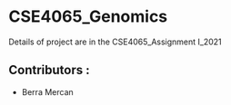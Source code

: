 # CSE4065_Genomics

Details of project are in the CSE4065_Assignment I_2021

## Contributors :
- Berra Mercan
